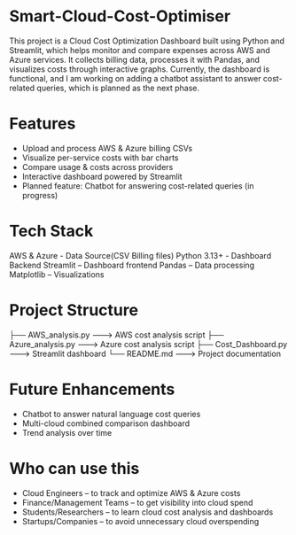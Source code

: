 # Smart-Cloud-Cost-Optimiser
This project is a Cloud Cost Optimization Dashboard built using Python and Streamlit, which helps monitor and compare expenses across AWS and Azure services. It collects billing data, processes it with Pandas, and visualizes costs through interactive graphs. Currently, the dashboard is functional, and I am working on adding a chatbot assistant to answer cost-related queries, which is planned as the next phase.

# Features
 - Upload and process AWS & Azure billing CSVs
 - Visualize per-service costs with bar charts
 - Compare usage & costs across providers
 - Interactive dashboard powered by Streamlit
 - Planned feature: Chatbot for answering cost-related queries (in progress)

# Tech Stack
AWS & Azure - Data Source(CSV Billing files)
Python 3.13+ - Dashboard Backend
Streamlit – Dashboard frontend
Pandas – Data processing
Matplotlib – Visualizations

# Project Structure
├── AWS_analysis.py   ---> AWS cost analysis script
├── Azure_analysis.py ---> Azure cost analysis script
├── Cost_Dashboard.py ---> Streamlit dashboard
└── README.md         ---> Project documentation

# Future Enhancements
 - Chatbot to answer natural language cost queries
 - Multi-cloud combined comparison dashboard
 - Trend analysis over time

# Who can use this
- Cloud Engineers – to track and optimize AWS & Azure costs
- Finance/Management Teams – to get visibility into cloud spend
- Students/Researchers – to learn cloud cost analysis and dashboards
- Startups/Companies – to avoid unnecessary cloud overspending

